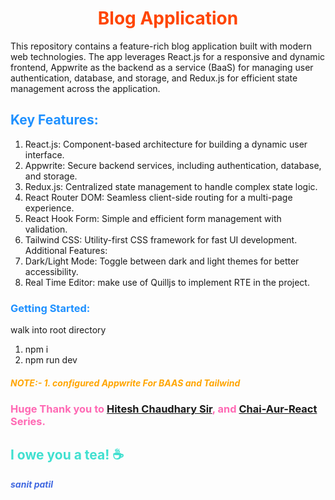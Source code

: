 
# <center><b><span style="color:#FF4500">Blog Application</span></b></center>
This repository contains a feature-rich blog application built with modern web technologies. The app leverages React.js for a responsive and dynamic frontend, Appwrite as the backend as a service (BaaS) for managing user authentication, database, and storage, and Redux.js for efficient state management across the application.

## <span style="color:#1E90FF">Key Features:</span>
1. React.js: Component-based architecture for building a dynamic user interface.
2. Appwrite: Secure backend services, including authentication, database, and storage.
3. Redux.js: Centralized state management to handle complex state logic.
4. React Router DOM: Seamless client-side routing for a multi-page experience.
5. React Hook Form: Simple and efficient form management with validation.
6. Tailwind CSS: Utility-first CSS framework for fast UI development.
Additional Features:
7. Dark/Light Mode: Toggle between dark and light themes for better accessibility.
8. Real Time Editor: make use of Quilljs to implement RTE in the project.




### <span style="color:#1E90FF"> Getting Started:</span>
walk into root directory 
1. npm i 
2. npm run dev

##### <b> <span style="color:#FFA500">NOTE:- 1. configured Appwrite For BAAS and Tailwind</span></b>



### <b><span style="color:#FF69B4"> Huge Thank you to [Hitesh Chaudhary Sir](https://github.com/hiteshchoudhary), and [Chai-Aur-React](https://youtube.com/playlist?list=PLu71SKxNbfoDqgPchmvIsL4hTnJIrtige&si=1x2Zo21gEdKkB1lo) Series. </span>
## <span style="color:#40E0D0"> I owe you a tea! ☕ </span>
</b>

<i><b><span style="color:#4169E1"> sanit patil </span></b></i>
